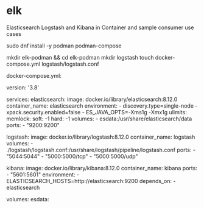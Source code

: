 # elk
Elasticsearch Logstash and Kibana in Container and sample consumer use cases


sudo dnf install -y podman podman-compose

mkdir elk-podman && cd elk-podman
mkdir logstash
touch docker-compose.yml logstash/logstash.conf

docker-compose.yml:

version: '3.8'

services:
  elasticsearch:
    image: docker.io/library/elasticsearch:8.12.0
    container_name: elasticsearch
    environment:
      - discovery.type=single-node
      - xpack.security.enabled=false
      - ES_JAVA_OPTS=-Xms1g -Xmx1g
    ulimits:
      memlock:
        soft: -1
        hard: -1
    volumes:
      - esdata:/usr/share/elasticsearch/data
    ports:
      - "9200:9200"

  logstash:
    image: docker.io/library/logstash:8.12.0
    container_name: logstash
    volumes:
      - ./logstash/logstash.conf:/usr/share/logstash/pipeline/logstash.conf
    ports:
      - "5044:5044"
      - "5000:5000/tcp"
      - "5000:5000/udp"

  kibana:
    image: docker.io/library/kibana:8.12.0
    container_name: kibana
    ports:
      - "5601:5601"
    environment:
      - ELASTICSEARCH_HOSTS=http://elasticsearch:9200
    depends_on:
      - elasticsearch

volumes:
  esdata:
